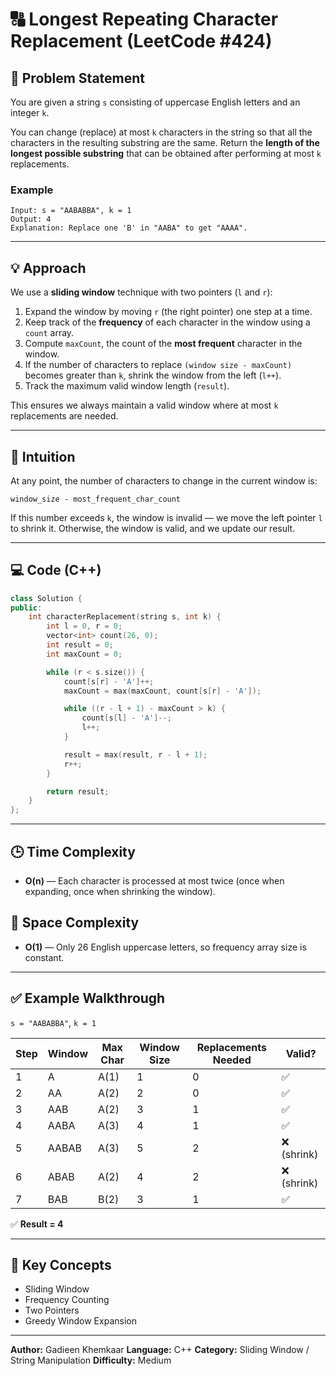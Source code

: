 # 🔠 Longest Repeating Character Replacement (LeetCode #424)

## 🧩 Problem Statement

You are given a string `s` consisting of uppercase English letters and an integer `k`.

You can change (replace) at most `k` characters in the string so that all the characters in the resulting substring are the same.
Return the **length of the longest possible substring** that can be obtained after performing at most `k` replacements.

### Example

```
Input: s = "AABABBA", k = 1
Output: 4
Explanation: Replace one 'B' in "AABA" to get "AAAA".
```

---

## 💡 Approach

We use a **sliding window** technique with two pointers (`l` and `r`):

1. Expand the window by moving `r` (the right pointer) one step at a time.
2. Keep track of the **frequency** of each character in the window using a `count` array.
3. Compute `maxCount`, the count of the **most frequent** character in the window.
4. If the number of characters to replace `(window size - maxCount)` becomes greater than `k`, shrink the window from the left (`l++`).
5. Track the maximum valid window length (`result`).

This ensures we always maintain a valid window where at most `k` replacements are needed.

---

## 🧠 Intuition

At any point, the number of characters to change in the current window is:

```
window_size - most_frequent_char_count
```

If this number exceeds `k`, the window is invalid — we move the left pointer `l` to shrink it.
Otherwise, the window is valid, and we update our result.

---

## 💻 Code (C++)

```cpp
class Solution {
public:
    int characterReplacement(string s, int k) {
        int l = 0, r = 0;
        vector<int> count(26, 0);
        int result = 0;
        int maxCount = 0;

        while (r < s.size()) {
            count[s[r] - 'A']++;
            maxCount = max(maxCount, count[s[r] - 'A']);

            while ((r - l + 1) - maxCount > k) {
                count[s[l] - 'A']--;
                l++;
            }

            result = max(result, r - l + 1);
            r++;
        }

        return result;
    }
};
```

---

## 🕒 Time Complexity

* **O(n)** — Each character is processed at most twice (once when expanding, once when shrinking the window).

## 💾 Space Complexity

* **O(1)** — Only 26 English uppercase letters, so frequency array size is constant.

---

## ✅ Example Walkthrough

`s = "AABABBA"`, `k = 1`

| Step | Window | Max Char | Window Size | Replacements Needed | Valid?     |
| ---- | ------ | -------- | ----------- | ------------------- | ---------- |
| 1    | A      | A(1)     | 1           | 0                   | ✅          |
| 2    | AA     | A(2)     | 2           | 0                   | ✅          |
| 3    | AAB    | A(2)     | 3           | 1                   | ✅          |
| 4    | AABA   | A(3)     | 4           | 1                   | ✅          |
| 5    | AABAB  | A(3)     | 5           | 2                   | ❌ (shrink) |
| 6    | ABAB   | A(2)     | 4           | 2                   | ❌ (shrink) |
| 7    | BAB    | B(2)     | 3           | 1                   | ✅          |

✅ **Result = 4**

---

## 🧩 Key Concepts

* Sliding Window
* Frequency Counting
* Two Pointers
* Greedy Window Expansion

---

**Author:** Gadieen Khemkaar
**Language:** C++
**Category:** Sliding Window / String Manipulation
**Difficulty:** Medium
